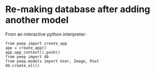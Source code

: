# Re-making database after adding another model
From an interactive python interpreter:
```
from peep import create_app
app = create_app()
app.app_context().push()
from peep import db
from peep.models import User, Image, Post
db.create_all()
```
